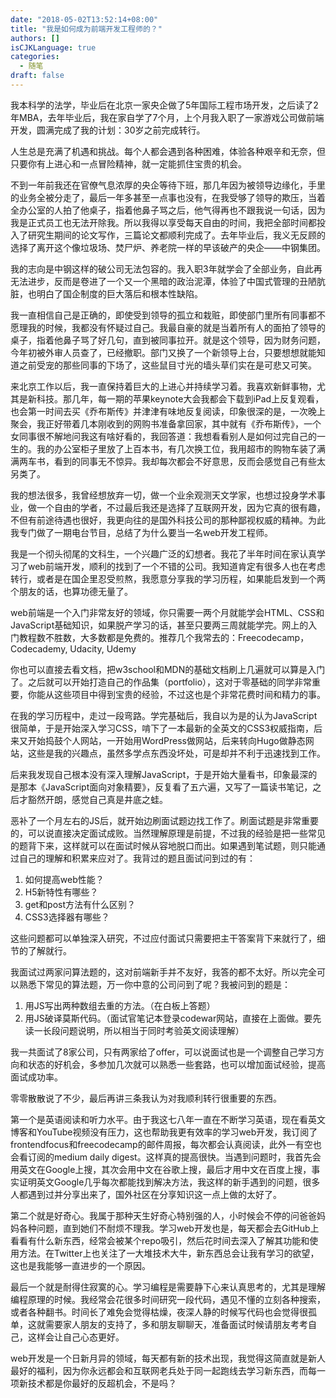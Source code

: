 ```yaml
---
date: "2018-05-02T13:52:14+08:00"
title: "我是如何成为前端开发工程师的？"
authors: []
isCJKLanguage: true
categories:
  - 随笔
draft: false
---
```


我本科学的法学，毕业后在北京一家央企做了5年国际工程市场开发，之后读了2年MBA，去年毕业后，我在家自学了7个月，上个月我入职了一家游戏公司做前端开发，圆满完成了我的计划：30岁之前完成转行。

人生总是充满了机遇和挑战。每个人都会遇到各种困难，体验各种艰辛和无奈，但只要你有上进心和一点冒险精神，就一定能抓住宝贵的机会。

不到一年前我还在官僚气息浓厚的央企等待下班，那几年因为被领导边缘化，手里的业务全被分走了，最后一年多甚至一点事也没有，在我受够了领导的欺压，当着全办公室的人拍了他桌子，指着他鼻子骂之后，他气得再也不跟我说一句话，因为我是正式员工也无法开除我。所以我得以享受每天自由的时间，我把全部时间都投入了研究生期间的论文写作，三篇论文都顺利完成了。去年毕业后，我义无反顾的选择了离开这个像垃圾场、焚尸炉、养老院一样的早该破产的央企——中钢集团。

我的志向是中钢这样的破公司无法包容的。我入职3年就学会了全部业务，自此再无法进步，反而是卷进了一个又一个黑暗的政治泥潭，体验了中国式管理的丑陋肮脏，也明白了国企制度的巨大落后和根本性缺陷。

我一直相信自己是正确的，即使受到领导的孤立和栽赃，即使部门里所有同事都不愿理我的时候，我都没有怀疑过自己。我最自豪的就是当着所有人的面拍了领导的桌子，指着他鼻子骂了好几句，直到被同事拉开。就是这个领导，因为财务问题，今年初被外审人员查了，已经撤职。部门又换了一个新领导上台，只要想想就能知道之前受宠的那些同事的下场了，这些鼠目寸光的墙头草们实在是可悲又可笑。

来北京工作以后，我一直保持着巨大的上进心并持续学习着。我喜欢新鲜事物，尤其是新科技。那几年，每一期的苹果keynote大会我都会下载到iPad上反复观看，也会第一时间去买《乔布斯传》并津津有味地反复阅读，印象很深的是，一次晚上聚会，我正好带着几本刚收到的网购书准备拿回家，其中就有《乔布斯传》，一个女同事很不解地问我这有啥好看的，我回答道：我想看看别人是如何过完自己的一生的。我的办公室柜子里放了上百本书，有几次换工位，我用超市的购物车装了满满两车书，看到的同事无不惊异。我却每次都会不好意思，反而会感觉自己有些太另类了。

我的想法很多，我曾经想放弃一切，做一个业余观测天文学家，也想过投身学术事业，做一个自由的学者，不过最后我还是选择了互联网开发，因为它真的很有趣，不但有前途待遇也很好，我更向往的是国外科技公司的那种鄙视权威的精神。为此我专门做了一期电台节目，总结了为什么要当一名web开发工程师。

我是一个彻头彻尾的文科生，一个兴趣广泛的幻想者。我花了半年时间在家认真学习了web前端开发，顺利的找到了一个不错的公司。我知道肯定有很多人也在考虑转行，或者是在国企里忍受煎熬，我愿意分享我的学习历程，如果能启发到一个两个朋友的话，也算功德无量了。

web前端是一个入门非常友好的领域，你只需要一两个月就能学会HTML、CSS和JavaScript基础知识，如果脱产学习的话，甚至只要两三周就能学完。网上的入门教程数不胜数，大多数都是免费的。推荐几个我常去的：Freecodecamp，Codecademy, Udacity, Udemy

你也可以直接去看文档，把w3school和MDN的基础文档刷上几遍就可以算是入门了。之后就可以开始打造自己的作品集（portfolio），这对于零基础的同学非常重要，你能从这些项目中得到宝贵的经验，不过这也是个非常花费时间和精力的事。

在我的学习历程中，走过一段弯路。学完基础后，我自以为是的认为JavaScript很简单，于是开始深入学习CSS，啃下了一本最新的全英文的CSS3权威指南，后来又开始捣鼓个人网站，一开始用WordPress做网站，后来转向Hugo做静态网站，这些是我的兴趣点，虽然多学点东西没坏处，可是却并不利于迅速找到工作。

后来我发现自己根本没有深入理解JavaScript，于是开始大量看书，印象最深的是那本《JavaScript面向对象精要》，反复看了五六遍，又写了一篇读书笔记，之后才豁然开朗，感觉自己真是井底之蛙。

恶补了一个月左右的JS后，就开始边刷面试题边找工作了。刷面试题是非常重要的，可以说直接决定面试成败。当然理解原理是前提，不过我的经验是把一些常见的题背下来，这样就可以在面试时候从容地脱口而出。如果遇到笔试题，则只能通过自己的理解和积累来应对了。我背过的题且面试问到过的有：

1. 如何提高web性能？
2. H5新特性有哪些？
3. get和post方法有什么区别？
4. CSS3选择器有哪些？

这些问题都可以单独深入研究，不过应付面试只需要把主干答案背下来就行了，细节的了解就行。

我面试过两家问算法题的，这对前端新手并不友好，我答的都不太好。所以完全可以熟悉下常见的算法题，万一你中意的公司问到了呢？我被问到的题是：

1. 用JS写出两种数组去重的方法。（在白板上答题）<br/>
2. 用JS破译莫斯代码。（面试官笔记本登录codewar网站，直接在上面做。要先读一长段问题说明，所以相当于同时考验英文阅读理解）

我一共面试了8家公司，只有两家给了offer，可以说面试也是一个调整自己学习方向和状态的好机会，多参加几次就可以熟悉一些套路，也可以增加面试经验，提高面试成功率。

零零散散说了不少，最后再讲三条我认为对我顺利转行很重要的东西。

第一个是英语阅读和听力水平。由于我这七八年一直在不断学习英语，现在看英文博客和YouTube视频没有压力，这也帮助我更有效率的学习web开发，我订阅了frontendfocus和freecodecamp的邮件周报，每次都会认真阅读，此外一有空也会看订阅的medium daily digest。这样真的提高很快。当遇到问题时，我首先会用英文在Google上搜，其次会用中文在谷歌上搜，最后才用中文在百度上搜，事实证明英文Google几乎每次都能找到解决方法，我这样的新手遇到的问题，很多人都遇到过并分享出来了，国外社区在分享知识这一点上做的太好了。

第二个就是好奇心。我属于那种天生好奇心特别强的人，小时候会不停的问爸爸妈妈各种问题，直到她们不耐烦不理我。学习web开发也是，每天都会去GitHub上看看有什么新东西，经常会被某个repo吸引，然后花时间去深入了解其功能和使用方法。在Twitter上也关注了一大堆技术大牛，新东西总会让我有学习的欲望，这也是我能够一直进步的一个原因。

最后一个就是耐得住寂寞的心。学习编程是需要静下心来认真思考的，尤其是理解编程原理的时候。我经常会花很多时间研究一段代码，遇见不懂的立刻各种搜索，或者各种翻书。时间长了难免会觉得枯燥，夜深人静的时候写代码也会觉得很孤单，这就需要家人朋友的支持了，多和朋友聊聊天，准备面试时候请朋友考考自己，这样会让自己心态更好。

web开发是一个日新月异的领域，每天都有新的技术出现，我觉得这简直就是新人最好的福利，因为你永远都会和互联网老兵处于同一起跑线去学习新东西，而每一项新技术都是你最好的反超机会，不是吗？